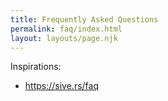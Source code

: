 ```yaml
---
title: Frequently Asked Questions
permalink: faq/index.html
layout: layouts/page.njk
---
```

Inspirations:
- https://sive.rs/faq
